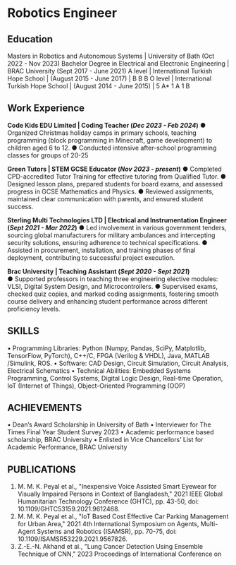# Robotics Engineer

## Education
Masters in Robotics and Autonomous Systems | University of Bath (Oct 2022 - Nov 2023)
Bachelor Degree in Electrical and Electronic Engineering | BRAC University (Sept 2017 - June 2021)
A level | International Turkish Hope School | (August 2015 - June 2017) | B B B
O level | International Turkish Hope School | (August 2014 - June 2015) | 5 A* 1 A 1 B 

## Work Experience

**Code Kids EDU Limited | Coding Teacher (_Dec 2023 - Feb 2024_)**
● Organized Christmas holiday camps in primary schools, teaching programming (block programming in
Minecraft, game development) to children aged 6 to 12.
● Conducted intensive after-school programming classes for groups of 20-25

**Green Tutors | STEM GCSE Educator (_Nov 2023 - present_)**
● Completed CPD-accredited Tutor Training for effective tutoring from Qualified Tutor.
● Designed lesson plans, prepared students for board exams, and assessed progress in GCSE Mathematics
and Physics.
● Reviewed assignments, maintained clear communication with parents, and ensured student success.

**Sterling Multi Technologies LTD | Electrical and Instrumentation Engineer (_Sept 2021 - Mar 2022_)**
● Led involvement in various government tenders, sourcing global manufacturers for military ambulances and
intercepting security solutions, ensuring adherence to technical specifications.
● Assisted in procurement, installation, and training phases of final deployment, contributing to successful
project execution.

**Brac University | Teaching Assistant (_Sept 2020 - Sept 2021_)**                                                                                                            
●	Supported professors in teaching three engineering elective modules: VLSI, Digital System Design, and Microcontrollers.
●	Supervised exams, checked quiz copies, and marked coding assignments, fostering smooth course delivery and enhancing student performance across different proficiency levels. 

## SKILLS
• Programming Libraries: Python (Numpy, Pandas, SciPy, Matplotlib, TensorFlow, PyTorch), C++/C, FPGA
(Verilog & VHDL), Java, MATLAB /Simulink, ROS.
• Software: CAD Design, Circuit Simulation, Circuit Analysis, Electrical Schematics
• Technical Abilities: Embedded Systems Programming, Control Systems, Digital Logic Design, Real-time
Operation, IoT (Internet of Things), Object-Oriented Programming (OOP)

## ACHIEVEMENTS
• Dean’s Award Scholarship in University of Bath
• Interviewer for The Times Final Year Student Survey 2023
• Academic performance based scholarship, BRAC University
• Enlisted in Vice Chancellors’ List for Academic Performance, BRAC University

## PUBLICATIONS
1. M. M. K. Peyal et al., "Inexpensive Voice Assisted Smart Eyewear for Visually Impaired Persons in Context
of Bangladesh," 2021 IEEE Global Humanitarian Technology Conference (GHTC), pp. 43-50, doi:
10.1109/GHTC53159.2021.9612468.
2. M. M. K. Peyal et al., "IoT Based Cost Effective Car Parking Management for Urban Area," 2021 4th
International Symposium on Agents, Multi-Agent Systems and Robotics (ISAMSR), pp. 70-75, doi:
10.1109/ISAMSR53229.2021.9567826.
3. Z.-E.-N. Akhand et al., "Lung Cancer Detection Using Ensemble Technique of CNN," 2023 Proceedings of
International Conference on
